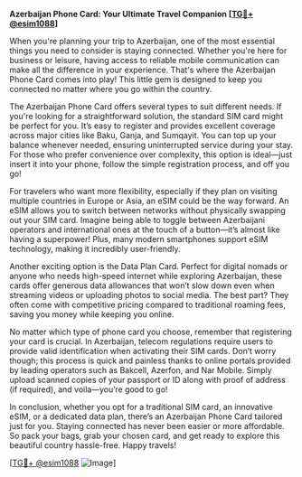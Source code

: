 **Azerbaijan Phone Card: Your Ultimate Travel Companion [[TG💪+ @esim1088](https://t.me/s/esim1088)]**

When you're planning your trip to Azerbaijan, one of the most essential things you need to consider is staying connected. Whether you're here for business or leisure, having access to reliable mobile communication can make all the difference in your experience. That's where the Azerbaijan Phone Card comes into play! This little gem is designed to keep you connected no matter where you go within the country.

The Azerbaijan Phone Card offers several types to suit different needs. If you're looking for a straightforward solution, the standard SIM card might be perfect for you. It’s easy to register and provides excellent coverage across major cities like Baku, Ganja, and Sumqayit. You can top up your balance whenever needed, ensuring uninterrupted service during your stay. For those who prefer convenience over complexity, this option is ideal—just insert it into your phone, follow the simple registration process, and off you go!

For travelers who want more flexibility, especially if they plan on visiting multiple countries in Europe or Asia, an eSIM could be the way forward. An eSIM allows you to switch between networks without physically swapping out your SIM card. Imagine being able to toggle between Azerbaijani operators and international ones at the touch of a button—it’s almost like having a superpower! Plus, many modern smartphones support eSIM technology, making it incredibly user-friendly.

Another exciting option is the Data Plan Card. Perfect for digital nomads or anyone who needs high-speed internet while exploring Azerbaijan, these cards offer generous data allowances that won’t slow down even when streaming videos or uploading photos to social media. The best part? They often come with competitive pricing compared to traditional roaming fees, saving you money while keeping you online.

No matter which type of phone card you choose, remember that registering your card is crucial. In Azerbaijan, telecom regulations require users to provide valid identification when activating their SIM cards. Don’t worry though; this process is quick and painless thanks to online portals provided by leading operators such as Bakcell, Azerfon, and Nar Mobile. Simply upload scanned copies of your passport or ID along with proof of address (if required), and voila—you’re good to go!

In conclusion, whether you opt for a traditional SIM card, an innovative eSIM, or a dedicated data plan, there’s an Azerbaijan Phone Card tailored just for you. Staying connected has never been easier or more affordable. So pack your bags, grab your chosen card, and get ready to explore this beautiful country hassle-free. Happy travels!

[[TG💪+ @esim1088](https://t.me/s/esim1088) ![Image](https://i.postimg.cc/Y0z9fWf4/image.png)]